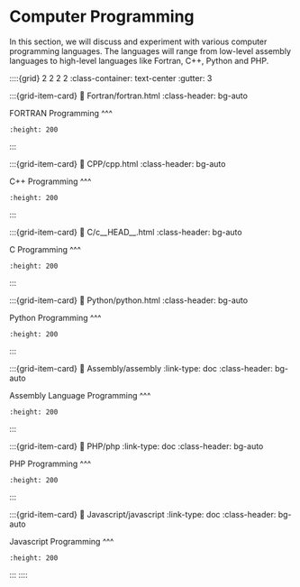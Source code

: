 # Computer Programming

In this section, we will discuss and experiment with various computer programming languages. The languages will range from low-level assembly languages to high-level languages like Fortran, C++, Python and PHP. 

::::{grid} 2 2 2 2
:class-container: text-center
:gutter: 3

:::{grid-item-card}
:link: Fortran/fortran.html
:class-header: bg-auto

FORTRAN Programming
^^^
```{image} images/fortran.png
:height: 200
```
:::

:::{grid-item-card}
:link: CPP/cpp.html
:class-header: bg-auto

C++ Programming
^^^
```{image} images/CPP.jpeg
:height: 200
```
:::

:::{grid-item-card}
:link: C/c__HEAD__.html
:class-header: bg-auto

C Programming
^^^
```{image} images/C_programming.jpg
:height: 200
```
:::

:::{grid-item-card}
:link: Python/python.html
:class-header: bg-auto

Python Programming 
^^^
```{image} images/python.png
:height: 200
```
:::

:::{grid-item-card}
:link: Assembly/assembly
:link-type: doc
:class-header: bg-auto

Assembly Language Programming
^^^
```{image} images/c64_assembly.jpg
:height: 200
```
:::

:::{grid-item-card}
:link: PHP/php
:link-type: doc
:class-header: bg-auto

PHP Programming
^^^
```{image} images/php-development.jpg
:height: 200
```
:::

:::{grid-item-card}
:link: Javascript/javascript
:link-type: doc
:class-header: bg-auto

Javascript Programming
^^^
```{image} images/Javascript.png
:height: 200
```
:::
::::